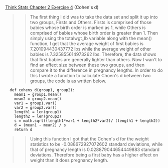 [Think Stats Chapter 2 Exercise 4](http://greenteapress.com/thinkstats2/html/thinkstats2003.html#toc24) (Cohen's d)

>> The first thing I did was to take the data set and split it up into two groups, Firsts and Others. Firsts is comprised of those babies whose birth order is marked as 1, while Others is comprised of babies whose birth order is greater than 1. Then simply using the totalwgt_lb variable along with the mean() function, I get that the average weight of first babies is 7.201094430437772 lbs while the average weight of other babies is 7.325855614973262 lbs. Therefore, the data shows that first babies are generally lighter than others. Now I wan't to find an effect size between these two groups, and then compare it to the difference in pregnancy lengths. In order to do this I wrote a function to calculate Choen's d between two groups, the code is as written below.

```
  def cohens_d(group1, group2):
    mean1 = group1.mean()
    mean2 = group2.mean()
    var1 = group1.var()
    var2 = group2.var()
    length1 = len(group1)
    length2 = len(group2)
    s = math.sqrt((length1*var1 + length2*var2)/ (length1 + length2))
    d = (mean1 - mean2) / s
    return d
```
    
>> Using this function I got that the Cohen's d for the weight statistics to be -0.088672927072602 standard deviations, while that of pregnancy length is 0.028879044654449883 standard deviations. Therefore being a first baby has a higher effect on weight than it does pregnancy length.
